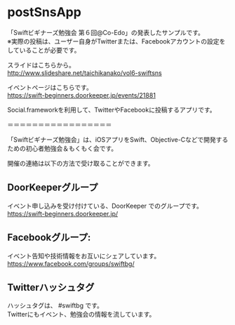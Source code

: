 # postSnsApp
「Swiftビギナーズ勉強会 第６回@Co-Edo」の発表したサンプルです。  
※実際の投稿は、ユーザー自身がTwitterまたは、Facebookアカウントの設定をしていることが必要です。  

スライドはこちらから。  
http://www.slideshare.net/taichikanako/vol6-swiftsns  

イベントページはこちらです。  
https://swift-beginners.doorkeeper.jp/events/21881

Social.frameworkを利用して、TwitterやFacebookに投稿するアプリです。

＝＝＝＝＝＝＝＝＝＝＝＝＝＝＝＝＝ 

「Swiftビギナーズ勉強会」は、iOSアプリをSwift、Objective-Cなどで開発するための初心者勉強会＆もくもく会です。

開催の連絡は以下の方法で受け取ることができます。 

## DoorKeeperグループ 
イベント申し込みを受け付けている、DoorKeeper でのグループです。  
https://swift-beginners.doorkeeper.jp/

## Facebookグループ: 
イベント告知や技術情報をお互いにシェアしています。   
https://www.facebook.com/groups/swiftbg/

## Twitterハッシュタグ 
ハッシュタグは、 #swiftbg です。   
Twitterにもイベント、勉強会の情報を流しています。 

　　
